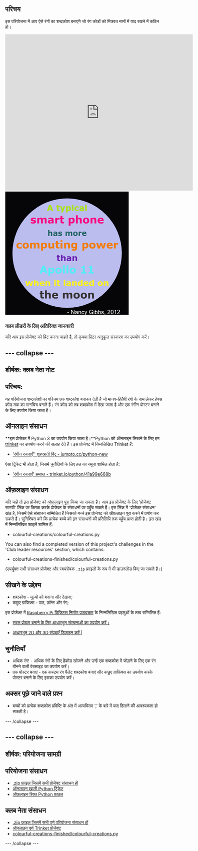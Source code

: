 ## परिचय

इस परियोजना में आप ऐसे रंगों का शब्दकोश बनाएंगे जो रंग कोडों को मित्रवत नामों में याद रखने में कठिन हो।

<div class="trinket">
  <iframe src="https://trinket.io/embed/python/97822f48b7?outputOnly=true&start=result" width="600" height="500" frameborder="0" marginwidth="0" marginheight="0" allowfullscreen>
  </iframe>
  <img src="images/colourful-finished.png">
</div>

### क्लब लीडरों के लिए अतिरिक्त जानकारी

यदि आप इस प्रोजेक्ट को प्रिंट करना चाहते हैं, तो कृपया [प्रिंटर अनुकूल संस्करण](https://projects.raspberrypi.org/en/projects/colourful-creations/print) का उपयोग करें।

## \--- collapse \---

## शीर्षक: क्लब नेता नोट

## परिचय:

यह परियोजना शब्दकोशों का परिचय एक शब्दकोश बनाकर देती है जो मानव-हितैषी रंगो के नाम लेकर हेक्स कोड तक का मानचित्र बनाते हैं। रंग कोड को तब शब्दकोश में देखा जाता है और एक रंगीन पोस्टर बनाने के लिए उपयोग किया जाता है।

## ऑनलाइन संसाधन

**इस प्रोजेक्ट में Python 3 का उपयोग किया जाता है।**Python को ऑनलाइन लिखने के लिए हम [trinket](https://trinket.io/) का उपयोग करने की सलाह देते हैं। इस प्रोजेक्ट में निम्नलिखित Trinket हैं:

* ['रंगीन रचनाएँ'' शुरुआती बिंदु - jumpto.cc/python-new](http://jumpto.cc/python-new)

ऐसा ट्रिंकेट भी होता है, जिसमें चुनौतियों के लिए हल का नमूना शामिल होता है:

* ['रंगीन रचनाएँ' समाप्त - trinket.io/python/41a99e668b](https://trinket.io/python/97822f48b7)

## ऑफ़लाइन संसाधन

यदि चाहें तो इस प्रोजेक्ट को [ऑफ़लाइन पूरा](https://www.codeclubprojects.org/en-GB/resources/python-working-offline/) किया जा सकता है। आप इस प्रोजेक्ट के लिए 'प्रोजेक्ट सामग्री' लिंक पर क्लिक करके प्रोजेक्ट के संसाधनों पर पहुँच सकते हैं। इस लिंक में 'प्रोजेक्ट संसाधन' खंड है, जिसमें ऐसे संसाधन सम्मिलित हैं जिसको बच्चे इस प्रोजेक्ट को ऑफ़लाइन पूरा करने में प्रयोग कर सकते हैं। सुनिश्चित करें कि प्रत्येक बच्चे को इन संसाधनों की प्रतिलिपि तक पहुँच प्राप्त होती है। इस खंड में निम्नलिखित फाइलें शामिल हैं:

* colourful-creations/colourful-creations.py

You can also find a completed version of this project's challenges in the 'Club leader resources' section, which contains:

* colourful-creations-finished/colourful-creations.py

(उपर्युक्त सभी संसाधन प्रोजेक्ट और स्वयंसेवक `.zip` फ़ाइलों के रूप में भी डाउनलोड किए जा सकते हैं।)

## सीखने के उद्देश्य

* शब्दकोश - मूल्यों को बनाना और देखना;
* कछुए ग्राफिक्स - पाठ, फ़ॉन्ट और रंग;

इस प्रोजेक्ट में [Raspberry Pi डिजिटल निर्माण पाठ्यक्रम](http://rpf.io/curriculum) के निम्नलिखित पहलुओं के तत्व सम्मिलित हैं:

* [सरल प्रोग्राम बनाने के लिए आधारभूत संरचनाओं का उपयोग करें।](https://www.raspberrypi.org/curriculum/programming/creator)

* [आधारभूत 2D और 3D संपदाएँ डिज़ाइन करें |](https://www.raspberrypi.org/curriculum/design/creator)

## चुनौतियाँ

* अधिक रंग! - अधिक रंगों के लिए हेंकोड खोजने और उन्हें एक शब्दकोश में जोड़ने के लिए एक रंग बीनने वाली वेबसाइट का उपयोग करें। 
* एक पोस्टर बनाएं - एक कस्टम रंग पैलेट शब्दकोश बनाएं और कछुए ग्राफिक्स का उपयोग करके पोस्टर बनाने के लिए इसका उपयोग करें। 

## अक्सर पूछे जाने वाले प्रश्न

* बच्चों को प्रत्येक शब्दकोश प्रविष्टि के अंत में अल्पविराम ',' के बारे में याद दिलाने की आवश्यकता हो सकती है। 

\--- /collapse \---

## \--- collapse \---

## शीर्षक: परियोजना सामग्री

## परियोजना संसाधन

* [.zip फ़ाइल जिसमें सभी प्रोजेक्ट संसाधन हों](resources/colourful-creations-project-resources.zip)
* [ऑनलाइन खाली Python ट्रिंकेट](http://jumpto.cc/python-new)
* [ऑफ़लाइन रिक्त Python फ़ाइल](resources/new-new.py)

## क्लब नेता संसाधन

* [.zip फ़ाइल जिसमें सभी पूर्ण परियोजना संसाधन हों](resources/colourful-creations-volunteer-resources.zip)
* [ऑनलाइन पूर्ण Trinket प्रोजेक्ट](https://trinket.io/python/97822f48b7)
* [colourful-creations-finished/colourful-creations.py](resources/colourful-creations-finished-colourful-creations.py)

\--- /collapse \---